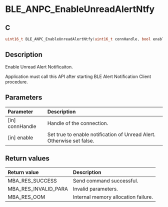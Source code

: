 # BLE_ANPC_EnableUnreadAlertNtfy

## C

```c
uint16_t BLE_ANPC_EnableUnreadAlertNtfy(uint16_t connHandle, bool enable);
```

## Description

Enable Unread Alert Notificaiton.

Application must call this API after starting BLE Alert Notification Client procedure.

## Parameters

|Parameter|Description|
|:---|:---|
|\[in\] connHandle|Handle of the connection.|
|\[in\] enable|Set true to enable notification of Unread Alert. Otherwise set false.|

## Return values

|Return value|Description|
|:---|:---|
MBA_RES_SUCCESS|Send command successful.|
MBA_RES_INVALID_PARA|Invalid parameters.|
MBA_RES_OOM|Internal memory allocation failure.|
